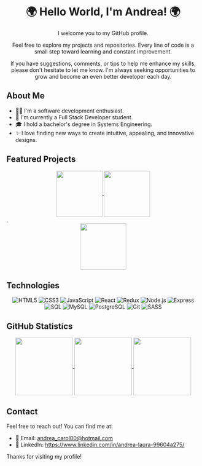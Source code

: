 <div align="center">

# 🌍 Hello World, I'm Andrea! 🌍
I welcome you to my GitHub profile.

Feel free to explore my projects and repositories. Every line of code is a small step toward learning and constant improvement.

If you have suggestions, comments, or tips to help me enhance my skills, please don't hesitate to let me know. I'm always seeking opportunities to grow and become an even better developer each day.
</div>

## About Me

- 👩‍💻 I'm a software development enthusiast.
- 🌱 I'm currently a Full Stack Developer student.
- 🎓 I hold a bachelor's degree in Systems Engineering.
- ✨ I love finding new ways to create intuitive, appealing, and innovative designs.

## Featured Projects
<div align="center">

  <a href="https://github.com/ALauraOliva/Rick-and-Morty">
    <img height=120 align="center" src="https://github-readme-stats-sigma-five.vercel.app/api/pin/?username=ALauraOliva&repo=Rick-and-Morty&theme=one_dark_pro" />
  </a>
  <a href="https://github.com/ALauraOliva/Pokemon_App">
    <img height=120 align="center" src="https://github-readme-stats-sigma-five.vercel.app/api/pin/?username=ALauraOliva&repo=Pokemon_App&theme=one_dark_pro" />
  </a>
 

</div>
<div> .     </div>
<div align="center" >
   <a href="https://github.com/ALauraOliva/GreenLand">
    <img height=120  align="center" src="https://github-readme-stats-sigma-five.vercel.app/api/pin/?username=ALauraOliva&repo=GreenLand&theme=one_dark_pro" />
  </a>
</div>

## Technologies

<div align="center">
  
![HTML5](https://img.shields.io/badge/-HTML5-E34F26?style=flat-square&logo=html5&logoColor=white)
![CSS3](https://img.shields.io/badge/-CSS3-1572B6?style=flat-square&logo=css3)
![JavaScript](https://img.shields.io/badge/-JavaScript-black?style=flat-square&logo=javascript)
![React](https://img.shields.io/badge/-React-black?style=flat-square&logo=react)
![Redux](https://img.shields.io/badge/-Redux-764ABC?style=flat-square&logo=redux)
![Node.js](https://img.shields.io/badge/-Node.js-43853D?style=flat-square&logo=node.js)
![Express](https://img.shields.io/badge/-Express-black?style=flat-square&logo=express)
![SQL](https://img.shields.io/badge/-SQL-025E8C?style=flat-square&logo=postgresql)
![MySQL](https://img.shields.io/badge/-MySQL-black?style=flat-square&logo=mysql)
![PostgreSQL](https://img.shields.io/badge/-PostgreSQL-336791?style=flat-square&logo=postgresql&logoColor=white)
![Git](https://img.shields.io/badge/-Git-black?style=flat-square&logo=git)
![SASS](https://img.shields.io/badge/-SASS-CC6699?style=flat-square&logo=sass&logoColor=white)
</div>

## GitHub Statistics

<div align="center">

  <a href="https://github.com/ALauraOliva/github-readme-stats#gh-dark-mode-only">
    <img height=150 align="center" src="https://github-readme-stats-sigma-five.vercel.app/api?username=ALauraOliva&show_icons=true&theme=one_dark_pro#gh-dark-mode-only" />
  </a>
  <a href="https://github.com/ALauraOliva/github-readme-stats#gh-light-mode-only">
    <img height=150 align="center" src="https://github-readme-stats-sigma-five.vercel.app/api?username=ALauraOliva&show_icons=true&theme=default#gh-dark-mode-only" />
  </a>
  <a href="https://github.com/ALauraOliva/convoychat">
    <img height=150 align="center" src="https://github-readme-stats-sigma-five.vercel.app/api/top-langs?username=ALauraOliva&layout=compact&theme=one_dark_pro&langs_count=8&card_width=320" />
  </a>


</div>

## Contact

Feel free to reach out! You can find me at:

- 📧 Email: andrea_carol00@hotmail.com
- 💬 LinkedIn: https://www.linkedin.com/in/andrea-laura-99604a275/
  
Thanks for visiting my profile!
